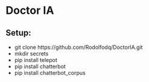 <h1>Doctor IA</h1>

<h2>Setup:</h2>
<ul>
<li>git clone https://github.com/Rodolfodq/DoctorIA.git</li>
<li>mkdir secrets</li>
<li>pip install telepot</li>
<li>pip install chatterbot</li>
<li>pip install chatterbot_corpus</li>
</ul>